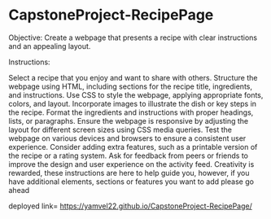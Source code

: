 # CapstoneProject-RecipePage

Objective: Create a webpage that presents a recipe with clear instructions and an appealing layout.

Instructions:

Select a recipe that you enjoy and want to share with others.
Structure the webpage using HTML, including sections for the recipe title, ingredients, and instructions.
Use CSS to style the webpage, applying appropriate fonts, colors, and layout.
Incorporate images to illustrate the dish or key steps in the recipe.
Format the ingredients and instructions with proper headings, lists, or paragraphs.
Ensure the webpage is responsive by adjusting the layout for different screen sizes using CSS media queries.
Test the webpage on various devices and browsers to ensure a consistent user experience.
Consider adding extra features, such as a printable version of the recipe or a rating system.
Ask for feedback from peers or friends to improve the design and user experience on the activity feed.
Creativity is rewarded, these instructions are here to help guide you, however, if you have additional elements, sections or features you want to add please go ahead


deployed link= https://yamvel22.github.io/CapstoneProject-RecipePage/
